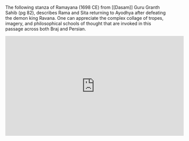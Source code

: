 The following stanza of Ramayana (1698 CE) from [[Dasam]] Guru Granth Sahib (pg 82), describes Rama and Sita returning to Ayodhya after defeating the demon king Ravana. One can appreciate the complex collage of tropes, imagery, and philosophical schools of thought that are invoked in this passage across both Braj and Persian.

<iframe width="560" height="315" src="https://www.youtube.com/embed/wjLkygfxMHk?si=kYG9ha_0TpMsR6st" title="YouTube video player" frameborder="0" allow="accelerometer; autoplay; clipboard-write; encrypted-media; gyroscope; picture-in-picture; web-share" allowfullscreen></iframe>
